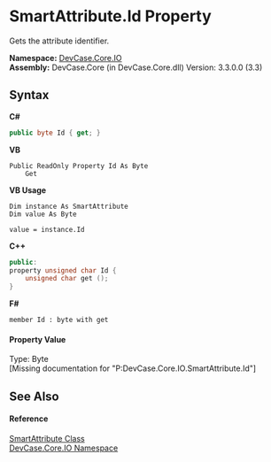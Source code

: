 # SmartAttribute.Id Property 
 

Gets the attribute identifier.

**Namespace:**&nbsp;<a href="N_DevCase_Core_IO">DevCase.Core.IO</a><br />**Assembly:**&nbsp;DevCase.Core (in DevCase.Core.dll) Version: 3.3.0.0 (3.3)

## Syntax

**C#**<br />
``` C#
public byte Id { get; }
```

**VB**<br />
``` VB
Public ReadOnly Property Id As Byte
	Get
```

**VB Usage**<br />
``` VB Usage
Dim instance As SmartAttribute
Dim value As Byte

value = instance.Id

```

**C++**<br />
``` C++
public:
property unsigned char Id {
	unsigned char get ();
}
```

**F#**<br />
``` F#
member Id : byte with get

```


#### Property Value
Type: Byte<br />\[Missing <value> documentation for "P:DevCase.Core.IO.SmartAttribute.Id"\]

## See Also


#### Reference
<a href="T_DevCase_Core_IO_SmartAttribute">SmartAttribute Class</a><br /><a href="N_DevCase_Core_IO">DevCase.Core.IO Namespace</a><br />